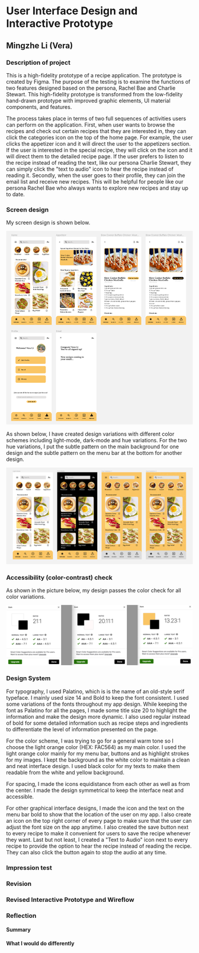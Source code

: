 # User Interface Design and Interactive Prototype

## Mingzhe Li (Vera)

### Description of project 

This is a high-fidelity prototype of a recipe application. The prototype is created by Figma. The purpose of the testing is to examine the functions of two features designed based on the persona, Rachel Bae and Charlie Stewart. This high-fidelity prototype is transformed from the low-fidelity hand-drawn prototype with improved graphic elements, UI material components, and features.

The process takes place in terms of two full sequences of activities users can perform on the application. First, when user wants to browse the recipes and check out certain recipes that they are interested in, they can click the categories icon on the top of the home page. For example, the user clicks the appetizer icon and it will direct the user to the appetizers section. If the user is interested in the special recipe, they will click on the icon and it will direct them to the detailed recipe page. If the user prefers to listen to the recipe instead of reading the text, like our persona Charlie  Stewart, they can simply click the "text to audio" icon to hear the recipe instead of reading it. Secondly, when the user goes to their profile, they can join the email list and receive new recipes. This will be helpful for people like our persona Rachel Bae who always wants to explore new recipes and stay up to date. 

### Screen design

My screen design is shown below. 

![NCOA](./screendesigns.png)

As shown below, I have created design variations with different color schemes including light-mode, dark-mode and hue variations. For the two hue variations, I put the subtle pattern on the main background for one design and the subtle pattern on the menu bar at the bottom for another design. 

![NCOA](./colorvariations.png)

### Accessibility (color-contrast) check

As shown in the picture below, my design passes the color check for all color variations. 

![NCOA](./colorcheck.png)


### Design System

For typography, I used Palatino, which is is the name of an old-style serif typeface. I mainly used size 14 and Bold to keep the font consistent. I used some variations of the fonts throughout my app design. While keeping the font as Palatino for all the pages, I made some title size 20 to highlight the information and make the design more dynamic. I also used regular instead of bold for some detailed information such as recipe steps and ingredients to differentiate the level of information presented on the page. 

For the color scheme, I was trying to go for a general warm tone so I choose the light orange color (HEX: FAC564) as my main color. I used the light orange color mainly for my menu bar, buttons and as highlight strokes for my images. I kept the background as the white color to maintain a clean and neat interface design. I used black color for my texts to make them readable from the white and yellow background. 

For spacing, I made the icons equidistance from each other as well as from the center. I made the design symmetrical to keep the interface neat and accessible. 

For other graphical interface designs, I made the icon and the text on the menu bar bold to show that the location of the user on my app. I also create an icon on the top right corner of every page to make sure that the user can adjust the font size on the app anytime. I also created the save button next to every recipe to make it convenient for users to save the recipe whenever they want. Last but not least, I created a "Text to Audio" icon next to every recipe to provide the option to hear the recipe instead of reading the recipe. They can also click the button again to stop the audio at any time. 

### Impression test

### Revision 

### Revised Interactive Prototype and Wireflow

### Reflection

#### Summary 

#### What I would do differently
